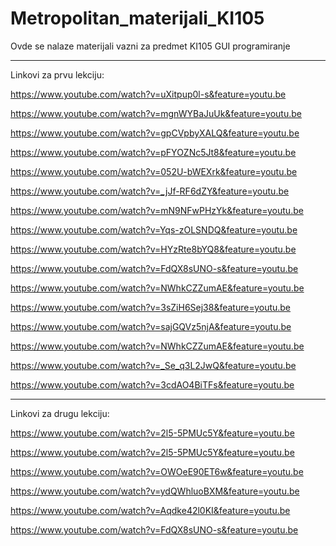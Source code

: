 # Metropolitan_materijali_KI105
Ovde se nalaze materijali vazni za predmet KI105 GUI programiranje

********************************************************************************************************************************
Linkovi za prvu lekciju:

https://www.youtube.com/watch?v=uXitpup0l-s&feature=youtu.be

https://www.youtube.com/watch?v=mgnWYBaJuUk&feature=youtu.be

https://www.youtube.com/watch?v=gpCVpbyXALQ&feature=youtu.be

https://www.youtube.com/watch?v=pFYOZNc5Jt8&feature=youtu.be

https://www.youtube.com/watch?v=052U-bWEXrk&feature=youtu.be

https://www.youtube.com/watch?v=_jJf-RF6dZY&feature=youtu.be

https://www.youtube.com/watch?v=mN9NFwPHzYk&feature=youtu.be

https://www.youtube.com/watch?v=Yqs-zOLSNDQ&feature=youtu.be

https://www.youtube.com/watch?v=HYzRte8bYQ8&feature=youtu.be

https://www.youtube.com/watch?v=FdQX8sUNO-s&feature=youtu.be

https://www.youtube.com/watch?v=NWhkCZZumAE&feature=youtu.be

https://www.youtube.com/watch?v=3sZiH6Sej38&feature=youtu.be

https://www.youtube.com/watch?v=sajGQVz5njA&feature=youtu.be

https://www.youtube.com/watch?v=NWhkCZZumAE&feature=youtu.be

https://www.youtube.com/watch?v=_Se_q3L2JwQ&feature=youtu.be

https://www.youtube.com/watch?v=3cdAO4BiTFs&feature=youtu.be

********************************************************************************************************************************
Linkovi za drugu lekciju:

https://www.youtube.com/watch?v=2l5-5PMUc5Y&feature=youtu.be

https://www.youtube.com/watch?v=2l5-5PMUc5Y&feature=youtu.be

https://www.youtube.com/watch?v=OWOeE90ET6w&feature=youtu.be

https://www.youtube.com/watch?v=ydQWhluoBXM&feature=youtu.be

https://www.youtube.com/watch?v=Aqdke42l0KI&feature=youtu.be

https://www.youtube.com/watch?v=FdQX8sUNO-s&feature=youtu.be


